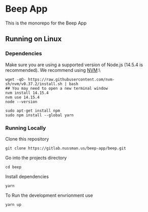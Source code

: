 # Beep App

This is the monorepo for the Beep App

## Running on Linux

### Dependencies

Make sure you are using a supported version of Node.js (14.5.4 is recommended). We recommend using [NVM](https://github.com/nvm-sh/nvm):\
```
wget -qO- https://raw.githubusercontent.com/nvm-sh/nvm/v0.37.2/install.sh | bash
## You may need to open a new terminal window
nvm install 14.15.4
nvm use 14.15.4
node --version
```

```
sudo apt-get install npm
sudo npm install --global yarn
```

### Running Locally

Clone this repository
```
git clone https://gitlab.nussman.us/beep-app/beep.git
```
Go into the projects directory
```
cd beep
```

Install dependencies
```
yarn
```

To Run the development envrionment use
```
yarn up
```
